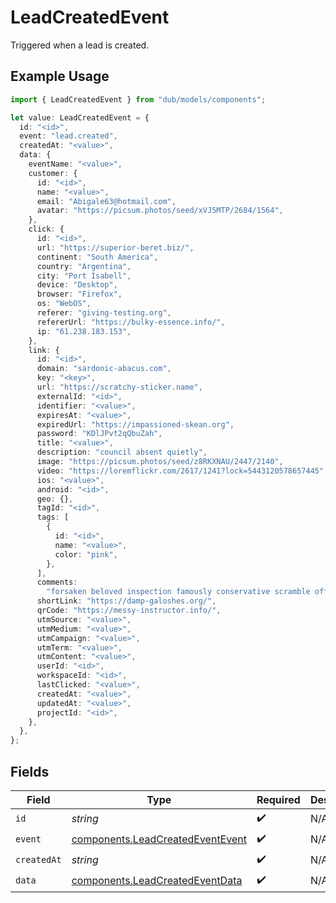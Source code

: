 # LeadCreatedEvent

Triggered when a lead is created.

## Example Usage

```typescript
import { LeadCreatedEvent } from "dub/models/components";

let value: LeadCreatedEvent = {
  id: "<id>",
  event: "lead.created",
  createdAt: "<value>",
  data: {
    eventName: "<value>",
    customer: {
      id: "<id>",
      name: "<value>",
      email: "Abigale63@hotmail.com",
      avatar: "https://picsum.photos/seed/xVJ5MTP/2684/1564",
    },
    click: {
      id: "<id>",
      url: "https://superior-beret.biz/",
      continent: "South America",
      country: "Argentina",
      city: "Port Isabell",
      device: "Desktop",
      browser: "Firefox",
      os: "WebOS",
      referer: "giving-testing.org",
      refererUrl: "https://bulky-essence.info/",
      ip: "61.238.183.153",
    },
    link: {
      id: "<id>",
      domain: "sardonic-abacus.com",
      key: "<key>",
      url: "https://scratchy-sticker.name",
      externalId: "<id>",
      identifier: "<value>",
      expiresAt: "<value>",
      expiredUrl: "https://impassioned-skean.org",
      password: "KDlJPvt2qQbuZah",
      title: "<value>",
      description: "council absent quietly",
      image: "https://picsum.photos/seed/z8RKXNAU/2447/2140",
      video: "https://loremflickr.com/2617/1241?lock=5443120578657445",
      ios: "<value>",
      android: "<id>",
      geo: {},
      tagId: "<id>",
      tags: [
        {
          id: "<id>",
          name: "<value>",
          color: "pink",
        },
      ],
      comments:
        "forsaken beloved inspection famously conservative scramble officially sticky versus shoulder whereas around generously from intensely underneath what yippee",
      shortLink: "https://damp-galoshes.org/",
      qrCode: "https://messy-instructor.info/",
      utmSource: "<value>",
      utmMedium: "<value>",
      utmCampaign: "<value>",
      utmTerm: "<value>",
      utmContent: "<value>",
      userId: "<id>",
      workspaceId: "<id>",
      lastClicked: "<value>",
      createdAt: "<value>",
      updatedAt: "<value>",
      projectId: "<id>",
    },
  },
};
```

## Fields

| Field                                                                                | Type                                                                                 | Required                                                                             | Description                                                                          |
| ------------------------------------------------------------------------------------ | ------------------------------------------------------------------------------------ | ------------------------------------------------------------------------------------ | ------------------------------------------------------------------------------------ |
| `id`                                                                                 | *string*                                                                             | :heavy_check_mark:                                                                   | N/A                                                                                  |
| `event`                                                                              | [components.LeadCreatedEventEvent](../../models/components/leadcreatedeventevent.md) | :heavy_check_mark:                                                                   | N/A                                                                                  |
| `createdAt`                                                                          | *string*                                                                             | :heavy_check_mark:                                                                   | N/A                                                                                  |
| `data`                                                                               | [components.LeadCreatedEventData](../../models/components/leadcreatedeventdata.md)   | :heavy_check_mark:                                                                   | N/A                                                                                  |